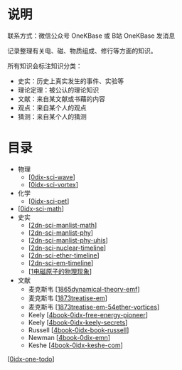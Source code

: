 

# 说明

联系方式：微信公众号 OneKBase 或 B站 OneKBase 发消息

记录整理有关电、磁、物质组成、修行等方面的知识。

所有知识会标注知识分类：
- 史实：历史上真实发生的事件、实验等
- 理论定理：被公认的理论知识
- 文献：来自某文献或书藉的内容
- 观点：来自某个人的观点
- 猜测：来自某个人的猜测


# 目录
- 物理
  - [[0dix-sci-wave]]
  - [[0idx-sci-vortex]]
- 化学
  - [[0idx-sci-pet]]
- [[0idx-sci-math]]
- 史实
  - [[2dn-sci-manlist-math]]
  - [[2dn-sci-manlist-phy]]
  - [[2dn-sci-manlist-phy-uhis]]
  - [[2dn-sci-nuclear-timeline]]
  - [[2dn-sci-ether-timeline]]
  - [[2dn-sci-em-timeline]]
  - [[1电磁原子的物理现象]]
- 文献 
  - 麦克斯韦 [[1865dynamical-theory-emf]]
  - 麦克斯韦 [[1873treatise-em]]
  - 麦克斯韦 [[1873treatise-em-54ether-vortices]]
  - Keely [[4book-0idx-free-energy-pioneer]]
  - Keely [[4book-0idx-keely-secrets]]
  - Russell [[4book-0idx-book-russell]]
  - Newman [[4book-0dix-emn]]
  - Keshe [[4book-0idx-keshe-com]]

[[0idx-one-todo]]


[//begin]: # "Autogenerated link references for markdown compatibility"
[0dix-sci-wave]: kb-sci-physics/kb-wave/0dix-sci-wave.md "波物理学"
[0idx-sci-vortex]: kb-vortex/0idx-sci-vortex.md "涡旋物理学"
[0idx-sci-pet]: kb-sci-physics/kb-pet/0idx-sci-pet.md "元素周期律"
[0idx-sci-math]: kb-sci-math/0idx-sci-math.md "数学"
[2dn-sci-manlist-math]: kb-sci-5w2h/1who/2dn-sci-manlist-math.md "数学正史人物清单"
[2dn-sci-manlist-phy]: kb-sci-5w2h/1who/2dn-sci-manlist-phy.md "物理正史人物清单"
[2dn-sci-manlist-phy-uhis]: kb-sci-5w2h/1who/2dn-sci-manlist-phy-uhis.md "野史史人物清单"
[2dn-sci-nuclear-timeline]: kb-sci-5w2h/2what/2dn-sci-nuclear-timeline.md "核物理重要发现时间线"
[2dn-sci-ether-timeline]: kb-sci-5w2h/2what/2dn-sci-ether-timeline.md "以太物理重要发现时间线"
[2dn-sci-em-timeline]: kb-sci-5w2h/2what/2dn-sci-em-timeline.md "电磁学重要发现时间线"
[1电磁原子的物理现象]: kb-sci-5w2h/2what/1%E7%94%B5%E7%A3%81%E5%8E%9F%E5%AD%90%E7%9A%84%E7%89%A9%E7%90%86%E7%8E%B0%E8%B1%A1.md "1电磁原子的物理现象"
[1865dynamical-theory-emf]: kb-sci-doc/1831maxwell/1865dynamical-theory-emf.md "1865电磁场的动力学理论"
[1873treatise-em]: kb-sci-doc/1831maxwell/1873treatise-em.md "1873电磁通论摘录"
[1873treatise-em-54ether-vortices]: kb-sci-doc/1831maxwell/1873treatise-em-54ether-vortices.md "电磁通论-第54章对光的磁作用-以太旋涡假说"
[4book-0idx-free-energy-pioneer]: kb-sci-doc/1837keely/free-energy-pioneer/4book-0idx-free-energy-pioneer.md "自由能先驱-Keely"
[4book-0idx-keely-secrets]: kb-sci-doc/1837keely/keely-secrets/4book-0idx-keely-secrets.md "从未揭示的宇宙法则：基利的秘密"
[4book-0idx-book-russell]: kb-sci-doc/1871russell/4book-0idx-book-russell.md "Russell文献"
[4book-0dix-emn]: kb-sci-doc/1936newman/1968energy-machine-newman/4book-0dix-emn.md "纽曼的能源机"
[4book-0idx-keshe-com]: kb-sci-doc/1958keshe/2009creation-of-matter/4book-0idx-keshe-com.md "物质造物的普遍秩序"
[0idx-one-todo]: todo/0idx-one-todo.md "TODO 待分类资料"
[//end]: # "Autogenerated link references"